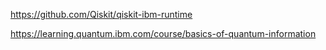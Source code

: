 
https://github.com/Qiskit/qiskit-ibm-runtime

https://learning.quantum.ibm.com/course/basics-of-quantum-information
